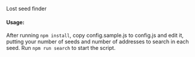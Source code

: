 Lost seed finder
#### Usage:
After running `npm install`, copy config.sample.js to config.js and edit it, 
putting your number of seeds and number of addresses to search in each seed. 
Run `npm run search` to start the script.
